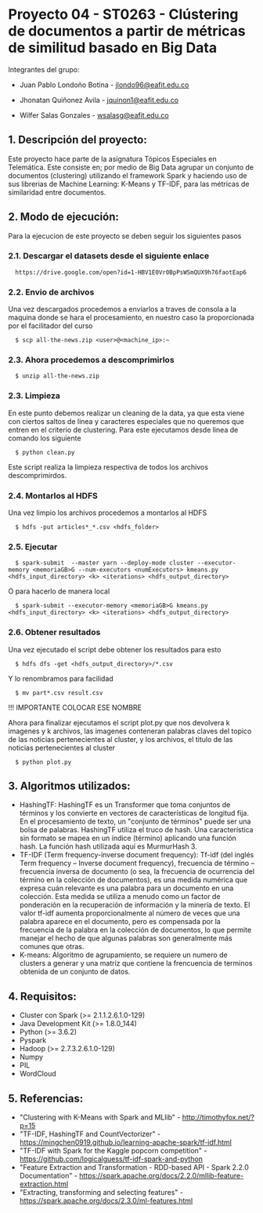 #  Proyecto 04 - ST0263 - Clústering de documentos a partir de métricas de similitud basado en Big Data

Integrantes del grupo:

* Juan Pablo Londoño Botina - jlondo96@eafit.edu.co

* Jhonatan Quiñonez Avila   - jquinon1@eafit.edu.co

* Wilfer Salas Gonzales     - wsalasg@eafit.edu.co

## 1. Descripción del proyecto:
Este proyecto hace parte de la asignatura Tópicos Especiales en Telemática. Este consiste en; por medio de Big Data agrupar un conjunto de documentos (clustering) utilizando el framework Spark y haciendo uso de sus librerias de Machine Learning: K-Means y TF-IDF, para las métricas de similaridad entre documentos.

## 2. Modo de ejecución:
Para la ejecucion de este proyecto se deben seguir los siguientes pasos

### 2.1. Descargar el datasets desde el siguiente enlace

      https://drive.google.com/open?id=1-HBV1E0Vr0BpPsWSmQUX9h76faotEap6

### 2.2. Envio de archivos

Una vez descargados procedemos a enviarlos a traves de consola a la maquina donde se hara el procesamiento, en nuestro caso la proporcionada por el facilitador del curso

      $ scp all-the-news.zip <user>@<machine_ip>:~

### 2.3. Ahora procedemos a descomprimirlos

      $ unzip all-the-news.zip

### 2.3. Limpieza

En este punto debemos realizar un cleaning de la data, ya que esta viene con ciertos saltos de linea y caracteres especiales que no queremos que entren en el criterio de clustering.
Para este ejecutamos desde linea de comando los siguiente

      $ python clean.py

Este script realiza la limpieza respectiva de todos los archivos descomprimirdos.

### 2.4. Montarlos al HDFS

Una vez limpio los archivos procedemos a montarlos al HDFS

      $ hdfs -put articles*_*.csv <hdfs_folder>

### 2.5. Ejecutar

      $ spark-submit  --master yarn --deploy-mode cluster --executor-memory <memoriaGB>G --num-executors <numExecutors> kmeans.py <hdfs_input_directory> <k> <iterations> <hdfs_output_directory>
      
O para hacerlo de manera local
      
      $ spark-submit --executor-memory <memoriaGB>G kmeans.py <hdfs_input_directory> <k> <iterations> <hdfs_output_directory>

### 2.6. Obtener resultados

Una vez ejecutado el script debe obtener los resultados para esto

      $ hdfs dfs -get <hdfs_output_directory>/*.csv

Y lo renombramos para facilidad

      $ mv part*.csv result.csv

 !!! IMPORTANTE COLOCAR ESE NOMBRE

 Ahora para finalizar ejecutamos el script plot.py que nos devolvera k imagenes y k archivos, las imagenes conteneran palabras claves del topico de las noticias pertenecientes al cluster, y los archivos, el titulo de las noticias pertenecientes al cluster

      $ python plot.py

## 3. Algoritmos utilizados:

* HashingTF: HashingTF es un Transformer que toma conjuntos de términos y los convierte en vectores de características de longitud fija. En el procesamiento de texto, un "conjunto de términos" puede ser una bolsa de palabras. HashingTF utiliza el truco de hash. Una característica sin formato se mapea en un índice (término) aplicando una función hash. La función hash utilizada aquí es MurmurHash 3.
* TF-IDF (Term frequency-inverse document frequency): Tf-idf (del inglés Term frequency – Inverse document frequency), frecuencia de término – frecuencia inversa de documento (o sea, la frecuencia de ocurrencia del término en la colección de documentos), es una medida numérica que expresa cuán relevante es una palabra para un documento en una colección. Esta medida se utiliza a menudo como un factor de ponderación en la recuperación de información y la minería de texto. El valor tf-idf aumenta proporcionalmente al número de veces que una palabra aparece en el documento, pero es compensada por la frecuencia de la palabra en la colección de documentos, lo que permite manejar el hecho de que algunas palabras son generalmente más comunes que otras.
* K-means: Algoritmo de agrupamiento, se requiere un numero de clusters a generar y una matriz que contiene la frencuencia de terminos obtenida de un conjunto de datos.

## 4. Requisitos:

* Cluster con Spark (>= 2.1.1.2.6.1.0-129)
* Java Development Kit (>= 1.8.0_144)
* Python (>= 3.6.2)
* Pyspark
* Hadoop (>= 2.7.3.2.6.1.0-129)
* Numpy
* PIL
* WordCloud

## 5. Referencias:

* "Clustering with K-Means with Spark and MLlib"                                      - http://timothyfox.net/?p=15
* "TF-IDF, HashingTF and CountVectorizer"                                             - https://mingchen0919.github.io/learning-apache-spark/tf-idf.html
* "TF-IDF with Spark for the Kaggle popcorn competition"                              - https://github.com/logicalguess/tf-idf-spark-and-python
* "Feature Extraction and Transformation - RDD-based API - Spark 2.2.0 Documentation" - https://spark.apache.org/docs/2.2.0/mllib-feature-extraction.html
* "Extracting, transforming and selecting features"                                   - https://spark.apache.org/docs/2.3.0/ml-features.html
